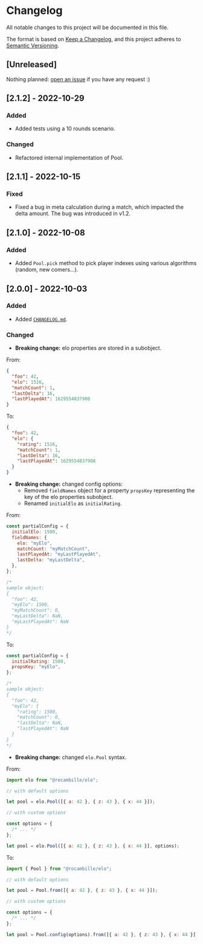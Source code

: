# Changelog

All notable changes to this project will be documented in this file.

The format is based on [Keep a Changelog](https://keepachangelog.com/en/1.0.0/),
and this project adheres to [Semantic Versioning](https://semver.org/spec/v2.0.0.html).

## [Unreleased]

Nothing planned: [open an issue](https://github.com/rocambille/elo/issues/new) if you have any request :)

## [2.1.2] - 2022-10-29

### Added

- Added tests using a 10 rounds scenario.

### Changed

- Refactored internal implementation of Pool.

## [2.1.1] - 2022-10-15

### Fixed

- Fixed a bug in meta calculation during a match, which impacted the delta amount. The bug was introduced in v1.2.

## [2.1.0] - 2022-10-08

### Added

- Added `Pool.pick` method to pick player indexes using various algorithms (random, new comers...).

## [2.0.0] - 2022-10-03

### Added

- Added [`CHANGELOG.md`](https://github.com/rocambille/elo/blob/main/CHANGELOG.md).

### Changed

- **Breaking change:** elo properties are stored in a subobject.

From:

```json
{
  "foo": 42,
  "elo": 1516,
  "matchCount": 1,
  "lastDelta": 16,
  "lastPlayedAt": 1629554837908
}
```

To:

```json
{
  "foo": 42,
  "elo": {
    "rating": 1516,
    "matchCount": 1,
    "lastDelta": 16,
    "lastPlayedAt": 1629554837908
  }
}
```

- **Breaking change:** changed config options:
  - Removed `fieldNames` object for a property `propsKey` representing the key of the elo properties subobject.
  - Renamed `initialElo` as `initialRating`.

From:

```js
const partialConfig = {
  initialElo: 1500,
  fieldNames: {
    elo: "myElo",
    matchCount: "myMatchCount",
    lastPlayedAt: "myLastPlayedAt",
    lastDelta: "myLastDelta",
  },
};

/*
sample object:
{
  "foo": 42,
  "myElo": 1500,
  "myMatchCount": 0,
  "myLastDelta": NaN,
  "myLastPlayedAt": NaN
}
*/
```

To:

```js
const partialConfig = {
  initialRating: 1500,
  propsKey: "myElo",
};

/*
sample object:
{
  "foo": 42,
  "myElo": {
    "rating": 1500,
    "matchCount": 0,
    "lastDelta": NaN,
    "lastPlayedAt": NaN
  }
}
*/
```

- **Breaking change:** changed `elo.Pool` syntax.

From:

```js
import elo from "@rocambille/elo";

// with default options

let pool = elo.Pool([{ a: 42 }, { z: 43 }, { x: 44 }]);

// with custom options

const options = {
  /* ... */
};

let pool = elo.Pool([{ a: 42 }, { z: 43 }, { x: 44 }], options);
```

To:

```js
import { Pool } from "@rocambille/elo";

// with default options

let pool = Pool.from([{ a: 42 }, { z: 43 }, { x: 44 }]);

// with custom options

const options = {
  /* ... */
};

let pool = Pool.config(options).from([{ a: 42 }, { z: 43 }, { x: 44 }]);
```
